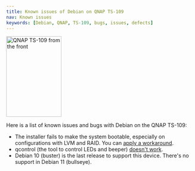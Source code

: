 ```yaml
---
title: Known issues of Debian on QNAP TS-109
nav: Known issues
keywords: [Debian, QNAP, TS-109, bugs, issues, defects]
---
```


<div class="right">
<img src = "../images/r_ts109_front.jpg" class="border" alt="QNAP TS-109 from the front" width="148" height="217" />
</div>

Here is a list of known issues and bugs with Debian on the QNAP TS-109:

* The installer fails to make the system bootable, especially on
configurations with LVM and RAID.  You can [apply a
workaround](../troubleshooting/#bootable).
* qcontrol (the tool to control LEDs and beeper) [doesn't work](http://bugs.debian.org/933294).
* Debian 10 (buster) is the last release to support this device.  There's no support in Debian 11 (bullseye).

